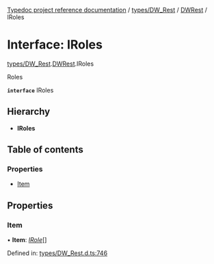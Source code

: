 [Typedoc project reference documentation](../README.md) / [types/DW_Rest](../modules/types_dw_rest.md) / [DWRest](../modules/types_dw_rest.dwrest.md) / IRoles

# Interface: IRoles

[types/DW_Rest](../modules/types_dw_rest.md).[DWRest](../modules/types_dw_rest.dwrest.md).IRoles

Roles

**`interface`** IRoles

## Hierarchy

* **IRoles**

## Table of contents

### Properties

- [Item](types_dw_rest.dwrest.iroles.md#item)

## Properties

### Item

• **Item**: [*IRole*](types_dw_rest.dwrest.irole.md)[]

Defined in: [types/DW_Rest.d.ts:746](https://github.com/DocuWare/REST-Sample-TS/blob/6171aa8/src/types/DW_Rest.d.ts#L746)
